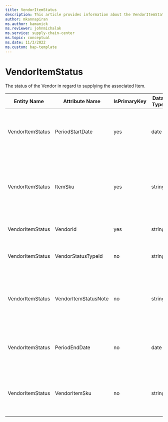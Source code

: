 ```yaml
---
title: VendorItemStatus
description: This article provides information about the VendorItemStatus entity.
author: mkannapiran
ms.author: kamanick
ms.reviewer: johnmichalak
ms.service: supply-chain-center
ms.topic: conceptual
ms.date: 11/3/2022
ms.custom: bap-template
---
```


# VendorItemStatus

The status of the Vendor in regard to supplying the associated Item.

| **Entity Name** | **Attribute Name** | **IsPrimaryKey** | **Data Type** | **Data Length** | **Description** |
| --- | --- | --- | --- | --- | --- |
| VendorItemStatus | PeriodStartDate | yes | date | 14 | The period start date that the associated status information is effective. |
| VendorItemStatus | ItemSku | yes | string | 20 | The Stock Keeping Unit identifier, which is typically used for inventory-related activities. |
| VendorItemStatus | VendorId | yes | string | 36 | The unique identifier of a Vendor. |
| VendorItemStatus | VendorStatusTypeId | no | string | 36 | The unique identifier of a Vendor Status Type. |
| VendorItemStatus | VendorItemStatusNote | no | string | 1024 | A note, comment or additional information regarding the vendor item status. |
| VendorItemStatus | PeriodEndDate | no | date | 14 | The period end date that the associated status information is effective. |
| VendorItemStatus | VendorItemSku | no | string | 20 | The Stock Keeping Unit identifier specified by the Vendor. |
